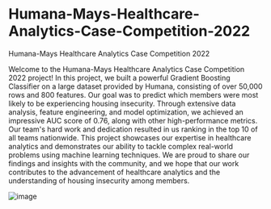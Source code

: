 # Humana-Mays-Healthcare-Analytics-Case-Competition-2022
Humana-Mays Healthcare Analytics Case Competition 2022


Welcome to the Humana-Mays Healthcare Analytics Case Competition 2022 project! In this project, we built a powerful Gradient Boosting Classifier on a large dataset provided by Humana, consisting of over 50,000 rows and 800 features. Our goal was to predict which members were most likely to be experiencing housing insecurity. Through extensive data analysis, feature engineering, and model optimization, we achieved an impressive AUC score of 0.76, along with other high-performance metrics. Our team's hard work and dedication resulted in us ranking in the top 10 of all teams nationwide. This project showcases our expertise in healthcare analytics and demonstrates our ability to tackle complex real-world problems using machine learning techniques. We are proud to share our findings and insights with the community, and we hope that our work contributes to the advancement of healthcare analytics and the understanding of housing insecurity among members.

![image](https://user-images.githubusercontent.com/100660214/230808704-623c1237-8b51-4b32-885c-3159c84dacb9.png)


